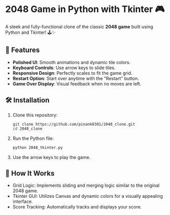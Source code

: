 # 2048 Game in Python with Tkinter 🎮

A sleek and fully-functional clone of the classic **2048 game** built using Python and Tkinter! 🕹️✨

## 🚀 Features
- **Polished UI**: Smooth animations and dynamic tile colors.
- **Keyboard Controls**: Use arrow keys to slide tiles.
- **Responsive Design**: Perfectly scales to fit the game grid.
- **Restart Option**: Start over anytime with the "Restart" button.
- **Game Over Display**: Visual feedback when no moves are left.

## 🛠️ Installation
1. Clone this repository:
   ```bash
   git clone https://github.com/pinank0301/2048_clone.git
   cd 2048_clone

2. Run the Python file:
   ```bash
   python 2048_tkinter.py

3. Use the arrow keys to play the game.

## 🎨 How It Works
- Grid Logic: Implements sliding and merging logic similar to the original 2048 game.
- Tkinter GUI: Utilizes Canvas and dynamic colors for a visually appealing interface.
- Score Tracking: Automatically tracks and displays your score.
